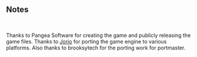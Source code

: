 ## Notes
<br/>

Thanks to Pangea Software for creating the game and publicly releasing the game files. Thanks to [Jorio](https://github.com/jorio/Bugdom) for porting the game engine to various platforms.  Also thanks to brooksytech for the porting work for portmaster.
<br/>

